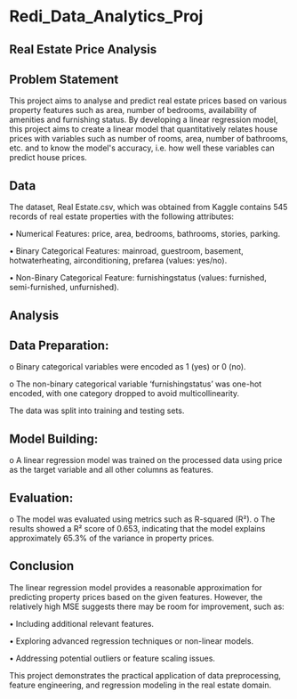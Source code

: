 # Redi_Data_Analytics_Proj

## Real Estate Price Analysis

## Problem Statement

This project aims to analyse and predict real estate prices based on various property features such as area, number of bedrooms, availability of amenities and furnishing status. By developing a linear regression model, this project aims to create a linear model that quantitatively relates house prices with variables such as number of rooms, area, number of bathrooms, etc. and to know the model's accuracy, i.e. how well these variables can predict house prices.

## Data

The dataset, Real Estate.csv, which was obtained from Kaggle contains 545 records of real estate properties with the following attributes:

•	Numerical Features: price, area, bedrooms, bathrooms, stories, parking.

•	Binary Categorical Features: mainroad, guestroom, basement, hotwaterheating, airconditioning, prefarea (values: yes/no).

•	Non-Binary Categorical Feature: furnishingstatus (values: furnished, semi-furnished, unfurnished).

## Analysis

## Data Preparation:

o	Binary categorical variables were encoded as 1 (yes) or 0 (no).

o	The non-binary categorical variable ‘furnishingstatus’ was one-hot encoded, with one category dropped to avoid multicollinearity.

The data was split into training and testing sets.

## Model Building:

o	A linear regression model was trained on the processed data using price as the target variable and all other columns as features.

## Evaluation:

o	The model was evaluated using metrics such as R-squared (R²).
o	The results showed a R² score of 0.653, indicating that the model explains approximately 65.3% of the variance in property prices.

## Conclusion

The linear regression model provides a reasonable approximation for predicting property prices based on the given features. However, the relatively high MSE suggests there may be room for improvement, such as:

•	Including additional relevant features.

•	Exploring advanced regression techniques or non-linear models.

•	Addressing potential outliers or feature scaling issues.

This project demonstrates the practical application of data preprocessing, feature engineering, and regression modeling in the real estate domain.

